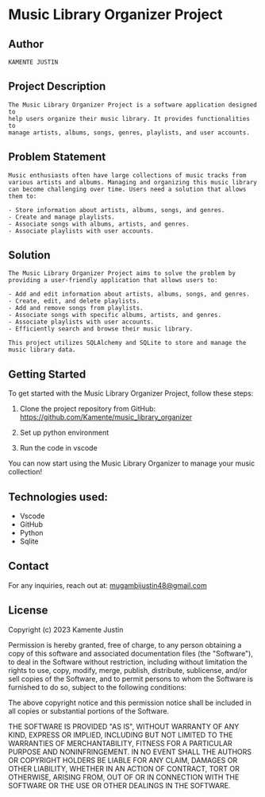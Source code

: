 
# Music Library Organizer Project

## Author
```
KAMENTE JUSTIN

```


## Project Description
```
The Music Library Organizer Project is a software application designed to 
help users organize their music library. It provides functionalities to 
manage artists, albums, songs, genres, playlists, and user accounts.
```


## Problem Statement
```
Music enthusiasts often have large collections of music tracks from various artists and albums. Managing and organizing this music library can become challenging over time. Users need a solution that allows them to:

- Store information about artists, albums, songs, and genres.
- Create and manage playlists.
- Associate songs with albums, artists, and genres.
- Associate playlists with user accounts.

```

## Solution
```
The Music Library Organizer Project aims to solve the problem by providing a user-friendly application that allows users to:

- Add and edit information about artists, albums, songs, and genres.
- Create, edit, and delete playlists.
- Add and remove songs from playlists.
- Associate songs with specific albums, artists, and genres.
- Associate playlists with user accounts.
- Efficiently search and browse their music library.

This project utilizes SQLAlchemy and SQLite to store and manage the music library data.

```

## Getting Started

To get started with the Music Library Organizer Project, follow these steps:

1. Clone the project repository from GitHub: <https://github.com/Kamente/music_library_organizer>

2. Set up python environment
3. Run the code in vscode 

You can now start using the Music Library Organizer to manage your music 
collection!


## Technologies used:
- Vscode
- GitHub
- Python 
- Sqlite

## Contact
For any inquiries, reach out at:
<mugambijustin48@gmail.com>

## License

Copyright (c) 2023 Kamente Justin

Permission is hereby granted, free of charge, to any person obtaining a copy
of this software and associated documentation files (the "Software"), to deal
in the Software without restriction, including without limitation the rights
to use, copy, modify, merge, publish, distribute, sublicense, and/or sell
copies of the Software, and to permit persons to whom the Software is
furnished to do so, subject to the following conditions:

The above copyright notice and this permission notice shall be included in all
copies or substantial portions of the Software.

THE SOFTWARE IS PROVIDED "AS IS", WITHOUT WARRANTY OF ANY KIND, EXPRESS OR
IMPLIED, INCLUDING BUT NOT LIMITED TO THE WARRANTIES OF MERCHANTABILITY,
FITNESS FOR A PARTICULAR PURPOSE AND NONINFRINGEMENT. IN NO EVENT SHALL THE
AUTHORS OR COPYRIGHT HOLDERS BE LIABLE FOR ANY CLAIM, DAMAGES OR OTHER
LIABILITY, WHETHER IN AN ACTION OF CONTRACT, TORT OR OTHERWISE, ARISING FROM,
OUT OF OR IN CONNECTION WITH THE SOFTWARE OR THE USE OR OTHER DEALINGS IN THE
SOFTWARE.
